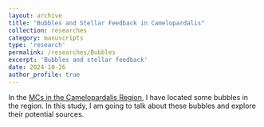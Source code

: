 ```yaml
---
layout: archive
title: "Bubbles and Stellar Feedback in Camelopardalis"
collection: researches
category: manuscripts
type: 'research'
permalink: /researches/Bubbles
excerpt: 'Bubbles and stellar feedback'
date: 2024-10-26
author_profile: true
---
```



In the [MCs in the Camelopardalis Region](../_researches/Camelopardalis.md), I have located some bubbles in the region. In this study, I am going to talk about these bubbles and explore their potential sources.
